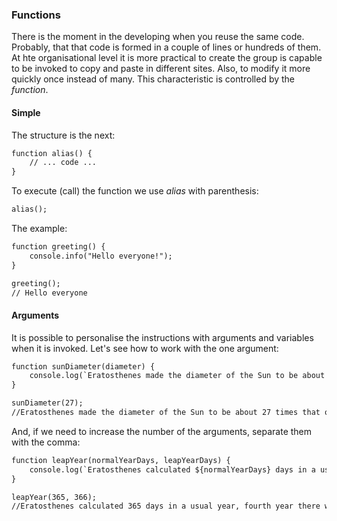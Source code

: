 ### Functions

There is the moment in the developing when you reuse the same code. 
Probably, that that code is formed in a couple of lines or hundreds of them.
At hte organisational level it is more practical to create the group is capable to be invoked 
to copy and paste in different sites. Also, to modify it more quickly once instead of many.
This characteristic is controlled by the _function_.


#### Simple

The structure is the next:

```html
function alias() {
    // ... code ...
}
```

To execute (call) the function we use _alias_ with parenthesis:

```html
alias();
```

The example:

```html
function greeting() {
    console.info("Hello everyone!");
}

greeting();
// Hello everyone
```

#### Arguments

It is possible to personalise the instructions with arguments and variables when it is invoked.
Let's see how to work with the one argument:

```html
function sunDiameter(diameter) {
    console.log(`Eratosthenes made the diameter of the Sun to be about ${diameter} times that of the Earth`);
}

sunDiameter(27);
//Eratosthenes made the diameter of the Sun to be about 27 times that of the Earth
```

And, if we need to increase the number of the arguments, separate them with the comma:

```html
function leapYear(normalYearDays, leapYearDays) {
    console.log(`Eratosthenes calculated ${normalYearDays} days in a usual year, fourth year there would be ${leapYearDays} days`);
}

leapYear(365, 366);
//Eratosthenes calculated 365 days in a usual year, fourth year there would be 366 days
```
